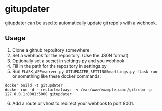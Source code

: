 # gitupdater

gitupdater can be used to automatically update git repo's with a webhook.

## Usage

1. Clone a github repository somewhere.
2. Set a webhook for the repository. (Use the JSON format)
3. Optionally set a secret in settings.py and you webhook
4. Fill in the path for the repository in settings.py
5. Run `FLASK_APP=server.py GITUPDATER_SETTINGS=settings.py flask run` or something like these docker commands:
```
docker build -t gitupdater .
docker run -d --restart=always -v /var/www/example.com:/gitrepo -p 127.0.0.1:8001:5000 gitupdater
```
6. Add a route or vhost to redirect your webhook to port 8001.
